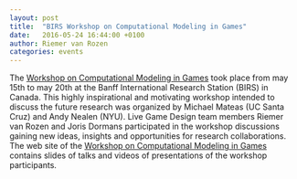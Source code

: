 ```yaml
---
layout: post
title:  "BIRS Workshop on Computational Modeling in Games"
date:   2016-05-24 16:44:00 +0100
author: Riemer van Rozen
categories: events
---
```

The [Workshop on Computational Modeling in Games] took place from may 15th to may 20th at the Banff International Research Station (BIRS) in Canada. This highly inspirational and motivating workshop intended to discuss the future research was organized by Michael Mateas (UC Santa Cruz) and Andy Nealen (NYU). Live Game Design team members Riemer van Rozen and Joris Dormans participated in the workshop discussions gaining new ideas, insights and opportunities for research collaborations. The web site of the [Workshop on Computational Modeling in Games] contains slides of talks and videos of presentations of the workshop participants.

[Workshop on Computational Modeling in Games]: http://www.birs.ca/events/2016/5-day-workshops/16w5160
